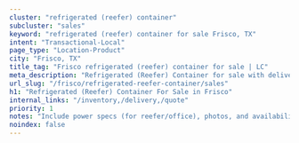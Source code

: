 ```yaml
---
cluster: "refrigerated (reefer) container"
subcluster: "sales"
keyword: "refrigerated (reefer) container for sale Frisco, TX"
intent: "Transactional-Local"
page_type: "Location-Product"
city: "Frisco, TX"
title_tag: "Frisco refrigerated (reefer) container for sale | LC"
meta_description: "Refrigerated (Reefer) Container for sale with delivery in Frisco, TX. LC Container — local Since 2003. Get pricing today."
url_slug: "/frisco/refrigerated-reefer-container/sales"
h1: "Refrigerated (Reefer) Container For Sale in Frisco"
internal_links: "/inventory,/delivery,/quote"
priority: 1
notes: "Include power specs (for reefer/office), photos, and availability."
noindex: false
---
```


<!-- TODO: Add unique city/inventory copy, images, and internal links here. -->
